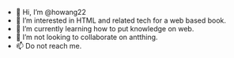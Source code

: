- 👋 Hi, I’m @howang22
- 👀 I’m interested in HTML and related tech for a web based book.
- 🌱 I’m currently learning how to put knowledge on web.
- 💞️ I’m not looking to collaborate on antthing.
- 📫 Do not reach me.

